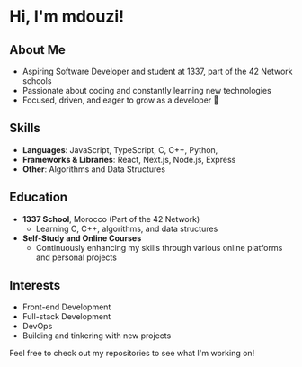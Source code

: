 # Hi, I'm mdouzi!

## About Me
- Aspiring Software Developer and student at 1337, part of the 42 Network schools
- Passionate about coding and constantly learning new technologies
- Focused, driven, and eager to grow as a developer 🦾

## Skills
- **Languages**: JavaScript, TypeScript, C, C++, Python, 
- **Frameworks & Libraries**: React, Next.js, Node.js, Express
- **Other**: Algorithms and Data Structures

## Education
- **1337 School**, Morocco (Part of the 42 Network)
  - Learning C, C++, algorithms, and data structures
- **Self-Study and Online Courses**
  - Continuously enhancing my skills through various online platforms and personal projects

## Interests
- Front-end Development
- Full-stack Development
- DevOps
- Building and tinkering with new projects
  
Feel free to check out my repositories to see what I'm working on!

